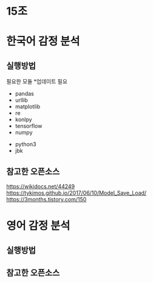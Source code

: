 15조
====

# 한국어 감정 분석
## 실행방법
필요한 모듈 *업데이트 필요

<ul>
    <li>pandas</li>
    <li>urllib</li>
    <li>matplotlib</li>
    <li>re</li>
    <li>konlpy</li>
    <li>tensorflow</li>
    <li>numpy</li>    
</ul>
<ul>
    <li>python3</li>    
    <li>jbk</li>    
</ul>

## 참고한 오픈소스
https://wikidocs.net/44249
https://tykimos.github.io/2017/06/10/Model_Save_Load/
https://3months.tistory.com/150

# 영어 감정 분석
## 실행방법
## 참고한 오픈소스
